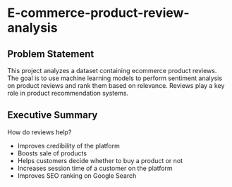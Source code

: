 # E-commerce-product-review-analysis

## Problem Statement
This project analyzes a dataset containing ecommerce product reviews. The goal is to use machine learning models to perform sentiment analysis on product reviews and rank them based on relevance. Reviews play a key role in product recommendation systems.

## Executive Summary
How do reviews help?
* Improves credibility of the platform
* Boosts sale of products
* Helps customers decide whether to buy a product or not
* Increases session time of a customer on the platform
* Improves SEO ranking on Google Search